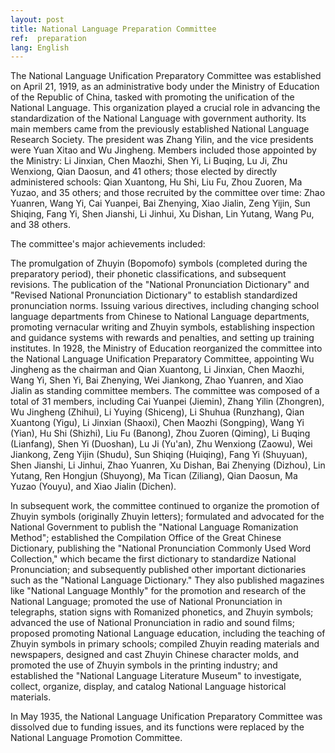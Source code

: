 ```yaml
---
layout: post
title: National Language Preparation Committee
ref:  preparation
lang: English
---
```


The National Language Unification Preparatory Committee was established on April 21, 1919, as an administrative body under the Ministry of Education of the Republic of China, tasked with promoting the unification of the National Language. This organization played a crucial role in advancing the standardization of the National Language with government authority. Its main members came from the previously established National Language Research Society. The president was Zhang Yilin, and the vice presidents were Yuan Xitao and Wu Jingheng. Members included those appointed by the Ministry: Li Jinxian, Chen Maozhi, Shen Yi, Li Buqing, Lu Ji, Zhu Wenxiong, Qian Daosun, and 41 others; those elected by directly administered schools: Qian Xuantong, Hu Shi, Liu Fu, Zhou Zuoren, Ma Yuzao, and 35 others; and those recruited by the committee over time: Zhao Yuanren, Wang Yi, Cai Yuanpei, Bai Zhenying, Xiao Jialin, Zeng Yijin, Sun Shiqing, Fang Yi, Shen Jianshi, Li Jinhui, Xu Dishan, Lin Yutang, Wang Pu, and 38 others.

The committee's major achievements included:

The promulgation of Zhuyin (Bopomofo) symbols (completed during the preparatory period), their phonetic classifications, and subsequent revisions.
The publication of the "National Pronunciation Dictionary" and "Revised National Pronunciation Dictionary" to establish standardized pronunciation norms.
Issuing various directives, including changing school language departments from Chinese to National Language departments, promoting vernacular writing and Zhuyin symbols, establishing inspection and guidance systems with rewards and penalties, and setting up training institutes.
In 1928, the Ministry of Education reorganized the committee into the National Language Unification Preparatory Committee, appointing Wu Jingheng as the chairman and Qian Xuantong, Li Jinxian, Chen Maozhi, Wang Yi, Shen Yi, Bai Zhenying, Wei Jiankong, Zhao Yuanren, and Xiao Jialin as standing committee members. The committee was composed of a total of 31 members, including Cai Yuanpei (Jiemin), Zhang Yilin (Zhongren), Wu Jingheng (Zhihui), Li Yuying (Shiceng), Li Shuhua (Runzhang), Qian Xuantong (Yigu), Li Jinxian (Shaoxi), Chen Maozhi (Songping), Wang Yi (Yian), Hu Shi (Shizhi), Liu Fu (Banong), Zhou Zuoren (Qiming), Li Buqing (Lianfang), Shen Yi (Duoshan), Lu Ji (Yu'an), Zhu Wenxiong (Zaowu), Wei Jiankong, Zeng Yijin (Shudu), Sun Shiqing (Huiqing), Fang Yi (Shuyuan), Shen Jianshi, Li Jinhui, Zhao Yuanren, Xu Dishan, Bai Zhenying (Dizhou), Lin Yutang, Ren Hongjun (Shuyong), Ma Tican (Ziliang), Qian Daosun, Ma Yuzao (Youyu), and Xiao Jialin (Dichen).

In subsequent work, the committee continued to organize the promotion of Zhuyin symbols (originally Zhuyin letters); formulated and advocated for the National Government to publish the "National Language Romanization Method"; established the Compilation Office of the Great Chinese Dictionary, publishing the "National Pronunciation Commonly Used Word Collection," which became the first dictionary to standardize National Pronunciation; and subsequently published other important dictionaries such as the "National Language Dictionary." They also published magazines like "National Language Monthly" for the promotion and research of the National Language; promoted the use of National Pronunciation in telegraphs, station signs with Romanized phonetics, and Zhuyin symbols; advanced the use of National Pronunciation in radio and sound films; proposed promoting National Language education, including the teaching of Zhuyin symbols in primary schools; compiled Zhuyin reading materials and newspapers, designed and cast Zhuyin Chinese character molds, and promoted the use of Zhuyin symbols in the printing industry; and established the "National Language Literature Museum" to investigate, collect, organize, display, and catalog National Language historical materials.

In May 1935, the National Language Unification Preparatory Committee was dissolved due to funding issues, and its functions were replaced by the National Language Promotion Committee.

